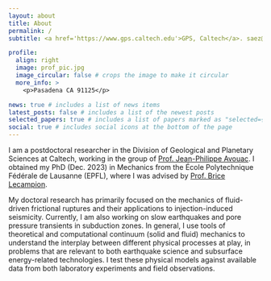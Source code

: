 ```yaml
---
layout: about
title: About
permalink: /
subtitle: <a href='https://www.gps.caltech.edu'>GPS, Caltech</a>. saez@caltech.edu

profile:
  align: right
  image: prof_pic.jpg
  image_circular: false # crops the image to make it circular
  more_info: >
    <p>Pasadena CA 91125</p>

news: true # includes a list of news items
latest_posts: false # includes a list of the newest posts
selected_papers: true # includes a list of papers marked as "selected={true}"
social: true # includes social icons at the bottom of the page
---
```


I am a postdoctoral researcher in the Division of Geological and Planetary Sciences at Caltech, working in the group of <a href='https://www.gps.caltech.edu/people/jean-philippe-avouac'>Prof. Jean-Philippe Avouac</a>. I obtained my PhD (Dec. 2023) in Mechanics from the École Polytechnique Fédérale de Lausanne (EPFL), where I was advised by <a href='https://www.epfl.ch/labs/gel/'>Prof. Brice Lecampion</a>.

My doctoral research has primarily focused on the mechanics of fluid-driven frictional ruptures and their applications to injection-induced seismicity. Currently, I am also working on slow earthquakes and pore pressure transients in subduction zones. In general, I use tools of theoretical and computational continuum (solid and fluid) mechanics to understand the interplay between different physical processes at play, in problems that are relevant to both earthquake science and subsurface energy-related technologies. I test these physical models against available data from both laboratory experiments and field observations.
